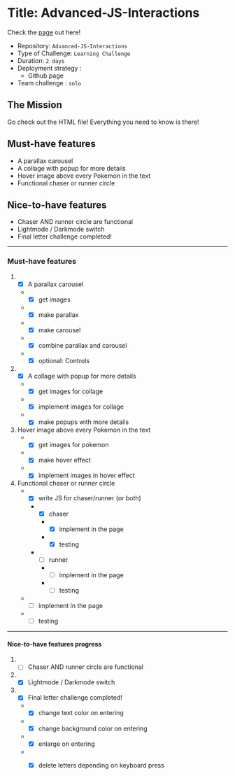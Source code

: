 
# Title: Advanced-JS-Interactions
Check the [page](https://glinchflash.github.io/advanced-interactions/) out here!

- Repository: `Advanced-JS-Interactions`
- Type of Challenge: `Learning Challenge`
- Duration: `2 days`
- Deployment strategy : 
	- Github page
- Team challenge : `solo`


## The Mission
Go check out the HTML file! Everything you need to know is there!

## Must-have features
- A parallax carousel
- A collage with popup for more details
- Hover image above every Pokemon in the text
- Functional chaser or runner circle

## Nice-to-have features
- Chaser AND runner circle are functional
- Lightmode / Darkmode switch
- Final letter challenge completed!
---

### Must-have features

1. - [x]  A parallax carousel
   * - [x] get images
   * - [x] make parallax
   * - [x] make carousel
   * - [x] combine parallax and carousel
   * - [x] optional: Controls

2. - [x]  A collage with popup for more details
    * - [x] get images for collage
    * - [x] implement images for collage
    * - [x] make popups with more details

3. Hover image above every Pokemon in the text
    * - [x] get images for pokemon
    * - [x] make hover effect
    * - [x] implement images in hover effect

4. Functional chaser or runner circle
    * - [x] write JS for chaser/runner (or both)
      * - [x] chaser
         * - [x] implement in the page
         * - [x] testing
      * - [ ] runner
        * - [ ] implement in the page
        * - [ ] testing
    * - [ ] implement in the page 
    * - [ ] testing 
---
#### Nice-to-have features progress

1. - [ ] Chaser AND runner circle are functional
2. - [x] Lightmode / Darkmode switch
3. - [x] Final letter challenge completed!
    * - [x] change text color on entering
    * - [x] change background color on entering
    * - [x] enlarge on entering
    * - [x] delete letters depending on keyboard press
   